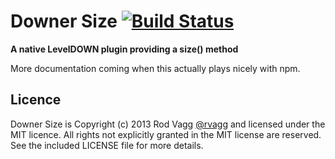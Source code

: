# Downer Size [![Build Status](https://secure.travis-ci.org/rvagg/node-downer-size.png)](http://travis-ci.org/rvagg/node-downer-size)

**A native LevelDOWN plugin providing a size() method**

More documentation coming when this actually plays nicely with npm.

## Licence

Downer Size is Copyright (c) 2013 Rod Vagg [@rvagg](https://twitter.com/rvagg) and licensed under the MIT licence. All rights not explicitly granted in the MIT license are reserved. See the included LICENSE file for more details.